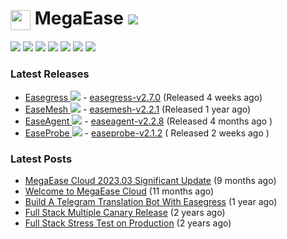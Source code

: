 # <img src=https://megaease.com/favicon.png width=32px align=center> MegaEase  [![](https://shields.io/github/stars/megaease?style=social)](https://github.com/megaease/)

[![](https://img.shields.io/badge/MegaEase.com-2442bf.svg?style=socail&logo=googlechrome&logoColor=white)](https://megaease.com/)
[![](https://img.shields.io/twitter/follow/megaease?style=social)](https://twitter.com/megaease) 
[![](https://img.shields.io/youtube/channel/views/UC601txX8qixOJBV6OTQBiOA?label=Youtube%20Views&style=social)](https://www.youtube.com/channel/UC601txX8qixOJBV6OTQBiOA)
[![](https://img.shields.io/badge/BiliBili-00A1D6.svg?style=socail&logo=bilibili&logoColor=white)](https://space.bilibili.com/1677299115)
[![](https://img.shields.io/badge/Join_Our_Slack-4A154B.svg?style=socail&logo=slack&logoColor=white)](https://join.slack.com/t/openmegaease/shared_invite/zt-upo7v306-lYPHvVwKnvwlqR0Zl2vveA) 
[![](https://img.shields.io/badge/Visit_Our_Medium-000.svg?style=socail&logo=medium&logoColor=white)](https://megaease.medium.com/)
[![](https://img.shields.io/badge/Contact_Us-green.svg?style=socail&logo=gmail&logoColor=white)](mailto:service@megaease.com)

### Latest Releases
- [Easegress ![](https://shields.io/github/stars/megaease/easegress?style=social)](https://github.com/megaease/easegress) - [easegress-v2.7.0](https://github.com/easegress-io/easegress/releases/tag/v2.7.0) (Released 4 weeks ago)
- [EaseMesh ![](https://shields.io/github/stars/megaease/easemesh?style=social)](https://github.com/megaease/easemesh) -  [easemesh-v2.2.1](https://github.com/megaease/easemesh/releases/tag/v2.2.1) (Released 1 year ago)
- [EaseAgent  ![](https://shields.io/github/stars/megaease/easeagent?style=social)](https://github.com/megaease/easeagent) -  [easeagent-v2.2.8](https://github.com/megaease/easeagent/releases/tag/v2.2.8) (Released 4 months ago )
- [EaseProbe  ![](https://shields.io/github/stars/megaease/easeprobe?style=social)](https://github.com/megaease/easeprobe) -  [easeprobe-v2.1.2](https://github.com/megaease/easeprobe/releases/tag/v2.1.2) ( Released 2 weeks ago )

### Latest Posts
- [MegaEase Cloud 2023.03 Significant Update](https://megaease.medium.com/megaease-cloud-2023-03-significant-update-976482c5d49e?source=rss-f6888079771f------2) (9 months ago)
- [Welcome to MegaEase Cloud](https://megaease.medium.com/welcome-to-megaease-cloud-dc38bb24f10c?source=rss-f6888079771f------2) (11 months ago)
- [Build A Telegram Translation Bot With Easegress](https://medium.com/codex/build-a-telegram-translation-bot-with-easegress-194bc48cbd6e?source=rss-f6888079771f------2) (1 year ago)
- [Full Stack Multiple Canary Release](https://megaease.medium.com/full-stack-multiple-canary-release-ed5f72238a96?source=rss-f6888079771f------2) (2 years ago)
- [Full Stack Stress Test on Production](https://megaease.medium.com/full-stack-stress-test-on-production-806591428d4d?source=rss-f6888079771f------2) (2 years ago)